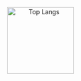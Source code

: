 <p align="center"> 
  <img alt="Top Langs" height="150px" src="https://github-readme-stats.vercel.app/api/top-langs/?username=gomadoufu&exclude_repo=research-VolP,get-programming-with-hs&hide=html,css,scss&layout=compact&show_icons=true&theme=shades-of-purple" />
</p>
